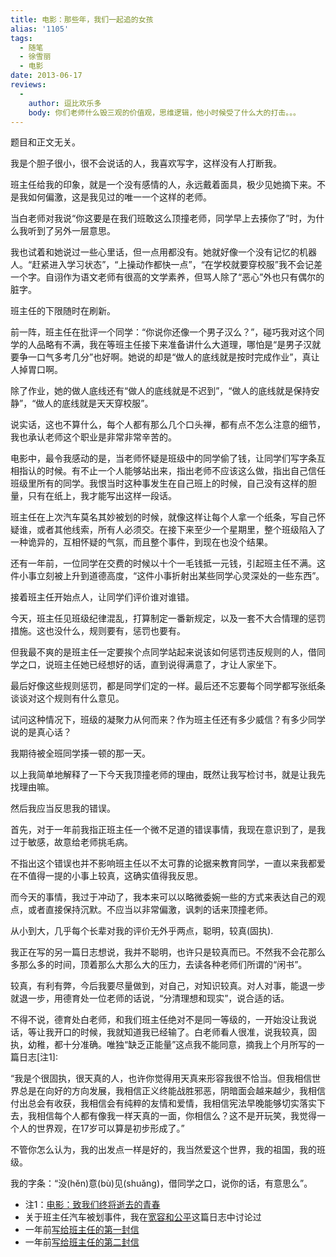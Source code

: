 ```yaml
---
title: 电影：那些年，我们一起追的女孩
alias: '1105'
tags:
  - 随笔
  - 徐雪丽
  - 电影
date: 2013-06-17
reviews:
  -
    author: 逗比欢乐多
    body: 你们老师什么毁三观的价值观，思维逻辑，他小时候受了什么大的打击。。。
---
```


题目和正文无关。

我是个胆子很小，很不会说话的人，我喜欢写字，这样没有人打断我。

班主任给我的印象，就是一个没有感情的人，永远戴着面具，极少见她摘下来。不是我如何偏激，这是我见过的唯一一个这样的老师。

当白老师对我说“你这要是在我们班敢这么顶撞老师，同学早上去揍你了”时，为什么我听到了另外一层意思。　　

我也试着和她说过一些心里话，但一点用都没有。她就好像一个没有记忆的机器人。“赶紧进入学习状态”，“上操动作都快一点”，“在学校就要穿校服”我不会记差一个字。自诩作为语文老师有很高的文学素养，但骂人除了“恶心”外也只有偶尔的脏字。

班主任的下限随时在刷新。

前一阵，班主任在批评一个同学：“你说你还像一个男子汉么？”，碰巧我对这个同学的人品略有不满，我在等班主任接下来准备讲什么大道理，哪怕是“是男子汉就要争一口气多考几分”也好啊。她说的却是“做人的底线就是按时完成作业”，真让人掉胃口啊。

除了作业，她的做人底线还有“做人的底线就是不迟到”，“做人的底线就是保持安静”，“做人的底线就是天天穿校服”。

说实话，这也不算什么，每个人都有那么几个口头禅，都有点不怎么注意的细节，我也承认老师这个职业是非常非常辛苦的。

电影中，最令我感动的是，当老师怀疑是班级中的同学偷了钱，让同学们写字条互相指认的时候。有不止一个人能够站出来，指出老师不应该这么做，指出自己信任班级里所有的同学。我恨当时这种事发生在自己班上的时候，自己没有这样的胆量，只有在纸上，我才能写出这样一段话。

班主任在上次汽车莫名其妙被划的时候，就像这样让每个人拿一个纸条，写自己怀疑谁，或者其他线索，所有人必须交。在接下来至少一个星期里，整个班级陷入了一种诡异的，互相怀疑的气氛，而且整个事件，到现在也没个结果。

还有一年前，一位同学在交费的时候以十个一毛钱抵一元钱，引起班主任不满。这件小事立刻被上升到道德高度，“这件小事折射出某些同学心灵深处的一些东西”。

接着班主任开始点人，让同学们评价谁对谁错。

今天，班主任见班级纪律混乱，打算制定一番新规定，以及一套不大合情理的惩罚措施。这也没什么，规则要有，惩罚也要有。

但我最不爽的是班主任一定要挨个点同学站起来说该如何惩罚违反规则的人，借同学之口，说班主任她已经想好的话，直到说得满意了，才让人家坐下。

最后好像这些规则惩罚，都是同学们定的一样。最后还不忘要每个同学都写张纸条谈谈对这个规则有什么意见。

试问这种情况下，班级的凝聚力从何而来？作为班主任还有多少威信？有多少同学说的是真心话？

我期待被全班同学揍一顿的那一天。

以上我简单地解释了一下今天我顶撞老师的理由，既然让我写检讨书，就是让我先找理由嘛。

然后我应当反思我的错误。

首先，对于一年前我指正班主任一个微不足道的错误事情，我现在意识到了，是我过于敏感，故意给老师挑毛病。

不指出这个错误也并不影响班主任以不太可靠的论据来教育同学，一直以来我都爱在不值得一提的小事上较真，这确实值得我反思。

而今天的事情，我过于冲动了，我本来可以以略微委婉一些的方式来表达自己的观点，或者直接保持沉默。不应当以非常偏激，讽刺的话来顶撞老师。

从小到大，几乎每个长辈对我的评价无外乎两点，聪明，较真(固执).

我正在写的另一篇日志想说，我并不聪明，也许只是较真而已。不然我不会花那么多那么多的时间，顶着那么大那么大的压力，去读各种老师们所谓的“闲书”。

较真，有利有弊，今后我要尽量做到，对自己，对知识较真。对人对事，能退一步就退一步，用德育处一位老师的话说，“分清理想和现实”，说合适的话。

不得不说，德育处白老师，和我们班主任绝对不是同一等级的，一开始没让我说话，等让我开口的时候，我就知道我已经输了。白老师看人很准，说我较真，固执，幼稚，都十分准确。唯独“缺乏正能量”这点我不能同意，摘我上个月所写的一篇日志[注1]:

“我是个很固执，很天真的人，也许你觉得用天真来形容我很不恰当。但我相信世界总是在向好的方向发展，我相信正义终能战胜邪恶，阴暗面会越来越少，我相信付出总会有收获，我相信会有纯粹的友情和爱情，我相信宪法早晚能够切实落实下去，我相信每个人都有像我一样天真的一面，你相信么？这不是开玩笑，我觉得一个人的世界观，在17岁可以算是初步形成了。”

不管你怎么认为，我的出发点一样是好的，我当然爱这个世界，我的祖国，我的班级。

我的字条：“没(hěn)意(bù)见(shuǎng)，借同学之口，说你的话，有意思么”。

* 注1：[电影：致我们终将逝去的青春](/2013/05/836)
* 关于班主任汽车被划事件，我在[宽容和公平](/2013/04/794)这篇日志中讨论过
* 一年前[写给班主任的第一封信](http://user.qzone.qq.com/184300584/blog/1341599719)
* 一年前[写给班主任的第二封信](http://user.qzone.qq.com/184300584/blog/1341925882)
